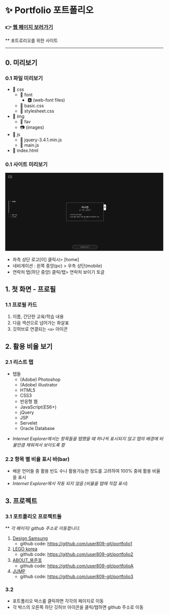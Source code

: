 ✨ Portfolio 포트폴리오
===========

### 👉 [웹 페이지 보러가기](https://user809-git.github.io/yi-na-yeon/index.html)
** 포트로리오를 위한 사이트

***

## 0. 미리보기 
### 0.1 파일 미리보기 
- 📁 css
  - 📁 font
    - 🅰 (web-font files)
  - 📄 basic.css
  - 📄 stylesheet.css
- 📁 img
  - 📁 fav
  - 📷 (images)
- 📁 js
  - 📄 jquery-3.4.1.min.js
  - 📄 main.js
- 📄 index.html

### 0.1 사이트 미리보기
![첫 화면](img/portfolio-main.jpg)
- 좌측 상단 로고[이] 클릭시> [home]
- 네비게이션 : 왼쪽 중앙(pc) > 우측 상단(mobile)
- 연락처 탭(하단 중앙) 클릭/탭> 연락처 보이기 토글

## 1. 첫 화면 - 프로필
### 1.1 프로필 카드
1. 이름, 간단한 교육/학습 내용
2. 다음 섹션으로 넘어가는 화살표
3. 깃허브로 연결되는 `<a>` 아이콘

## 2. 활용 비율 보기
### 2.1 리스트 탭
- 탭들
  - (Adobe) Photoshop  
  - (Adobe) illustrator
  - HTML5
  - CSS3
  - 반응형 웹
  - JavaScript(ES6+)
  - jQuery
  - JSP
  - Servelet
  - Oracle Database 
* _Internet Explorer에서는 항목들을 탭했을 때 하나씩 표시되지 않고 탭의 배경에 비율만큼 채워져서 보이도록 함_
### 2.2 항목 별 비율 표시 바(bar)
* 배운 언어들 중 활용 빈도 수나 활용가능한 정도를 고려하여 100% 중에 활용 비율을 표시
* _Internet Explorer에서 작동 되지 않음 (비율을 탭에 직접 표시_)

## 3. 프로젝트
### 3.1 포트폴리오 프로젝트들
** _각 페이지/ github 주소로 이동합니다._
1. [Design Samsung](https://user809-git.github.io/portfolio1/index.html)
    - github code: <https://github.com/user809-git/portfolio1>
2. [LEGO korea](https://user809-git.github.io/portfolio2/index.html)
    - github code: <https://github.com/user809-git/portfolio2>
3. [ABOUT_봉준호](https://user809-git.github.io/portfolioA/index.html)
    - github code: <https://github.com/user809-git/portfolioA>
4. [JUMP](https://user809-git.github.io/portfolio3/index.html)
    - github code: <https://github.com/user809-git/portfolio3>

### 3.2
- 포트폴리오 박스를 클릭하면 각각의 페이지로 이동
- 각 박스의 오른쪽 하단 깃허브 아이콘을 클릭/탭하면 github 주소로 이동

